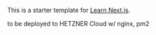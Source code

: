 This is a starter template for [Learn Next.js](https://nextjs.org/learn).

to be deployed to HETZNER Cloud w/ nginx, pm2
